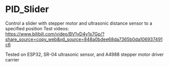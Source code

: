 # PID_Slider
Control a slider with stepper motor and ultrasonic distance sensor to a specified position
Test videos: 
https://www.bilibili.com/video/BV1yD4y1s7Gp/?share_source=copy_web&vd_source=848a0bdee68da7365b0da106937491c6

Tested on ESP32, SR-04 ultrasonic sensor, and A4988 stepper motor driver carrier
